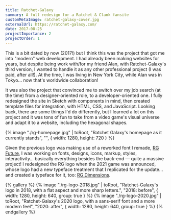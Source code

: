 ```yaml
---
title: Ratchet-Galaxy
summary: A full redesign for a Ratchet & Clank fansite
customMetaImage: ratchet-galaxy-cover.jpg
externalUrl: https://ratchet-galaxy.com/
date: 2017-08-25
projectImportance: 2
projectOrder: 1
---
```


This is a bit dated by now (2017!) but I think this was the project that got me into "modern" web development. I had already been making websites for years, but despite being work with/for my friend Alan, with Ratchet-Galaxy's third version, I wanted to handle it as any other professional project (I was paid, after all!). At the time, I was living in New York City, while Alan was in Tokyo… now that's worldwide collaboration!

It was also the project that convinced me to switch over my job search (at the time) from a designer-oriented role, to a developer-oriented one. I fully redesigned the site in Sketch with components in mind, then created template files for integration, with HTML, CSS, and JavaScript. Looking back, there are some things I'd do differently, but I learned a lot on this project and it was tons of fun to take from a video game's visual universe and adapt it to a website, including the hexagonal shapes.

{% image "./rg-homepage.jpg" | toRoot, "Ratchet Galaxy's homepage as it currently stands", "", { width: 1280, height: 720 } %}

Given the previous logo was making use of a reworked font I remade, [RG Future](/fonts/rg-future/), I was working on fonts, designs, icons, markup, styles, interactivity… basically everything besides the back-end — quite a massive project! I redesigned the RG logo when the 2021 game was announced, whose logo had a new typeface treatment that I replicated for the update… and created a typeface for it, too: [RG Dimensions](/fonts/rg-dimensions/).

{% gallery %}
{% image "./rg-logo-2018.jpg" | toRoot, "Ratchet-Galaxy's logo in 2018, with a flat aspect and more sharp letters.", "2018: before", { width: 1280, height: 640, group: true } %}
{% image "./rg-logo-2020.jpg" | toRoot, "Ratchet-Galaxy's 2020 logo, with a sans-serif font and a more modern feel", "2020: after", { width: 1280, height: 640, group: true } %}
{% endgallery %}
